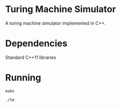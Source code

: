 # Turing Machine Simulator

A turing machine simulator implemented in C++.

# Dependencies

Standard C++11 libraries 

# Running

`make`

`./tm`